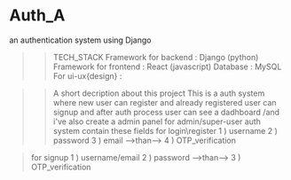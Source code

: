 # Auth_A
an authentication system using Django 

>> TECH_STACK
>Framework for backend : Django (python)
>Framework for frontend : React (javascript)
>Database : MySQL
>For ui-ux{design} : 

>>A short decription about this project
  This is a auth system where new user can register and already registered user can signup and after auth process user can see a dadhboard /and i've also create a admin panel for admin/super-user
>>auth system contain these fields
> for login\register
1 ) username
2 ) password
3 ) email
-->than-->
4 ) OTP_verification

> for signup
1 ) username/email
2 ) password
-->than-->
3 ) OTP_verification
